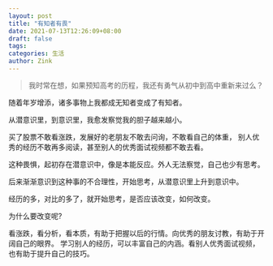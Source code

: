 ```yaml
---
layout: post
title: "有知者有畏"
date: 2021-07-13T12:26:09+08:00
draft: false
tags: 
categories: 生活
author: Zink
---
```

> 我时常在想，如果预知高考的历程，我还有勇气从初中到高中重新来过么？

随着年岁增添，诸多事物上我都成无知者变成了有知者。

从潜意识里，到意识里，我愈发察觉我的胆子越来越小。

买了股票不敢看涨跌，发展好的老朋友不敢去问询，不敢看自己的体重，
别人优秀的经历不敢再多阅读，甚至别人的优秀面试视频都不敢去看。

这种畏惧，起初存在潜意识中，像是本能反应。外人无法察觉，自己也少有思考。

后来渐渐意识到这种事的不合理性，开始思考，从潜意识里上升到意识中。

经历的多，对比的多了，就开始思考，是否应该改变，如何改变。

为什么要改变呢?

看涨跌，看分析，看本质，有助于把握以后的行情。向优秀的朋友讨教，有助于开阔自己的眼界。
学习别人的经历，可以丰富自己的内涵。看别人优秀面试视频，也有助于提升自己的技巧。








